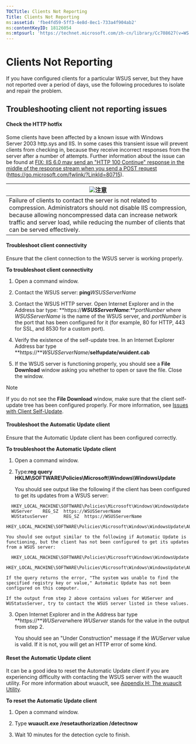 ```yaml
---
TOCTitle: Clients Not Reporting
Title: Clients Not Reporting
ms:assetid: 'fbe4fd59-5ff3-4e8d-8ec1-733a4f904ab2'
ms:contentKeyID: 18126054
ms:mtpsurl: 'https://technet.microsoft.com/zh-cn/library/Cc708627(v=WS.10)'
---
```


Clients Not Reporting
=====================

If you have configured clients for a particular WSUS server, but they have not reported over a period of days, use the following procedures to isolate and repair the problem.

Troubleshooting client not reporting issues
-------------------------------------------

#### Check the HTTP hotfix

Some clients have been affected by a known issue with Windows Server 2003 http.sys and IIS. In some cases this transient issue will prevent clients from checking in, because they receive incorrect responses from the server after a number of attempts. Further information about the issue can be found at [FIX: IIS 6.0 may send an "HTTP 100 Continue" response in the middle of the response stream when you send a POST request](https://go.microsoft.com/fwlink/?linkid=80715) (https://go.microsoft.com/fwlink/?LinkId=80715).

| ![](images/Cc708627.note(WS.10).gif)注意                                                                                                                                                                                                             |
|-----------------------------------------------------------------------------------------------------------------------------------------------------------------------------------------------------------------------------------------------------------------------------------|
| Failure of clients to contact the server is not related to compression. Administrators should not disable IIS compression, because allowing noncompressed data can increase network traffic and server load, while reducing the number of clients that can be served effectively. |

#### Troubleshoot client connectivity

Ensure that the client connection to the WSUS server is working properly.

**To troubleshoot client connectivity**
1.  Open a command window.

2.  Contact the WSUS server: **ping***WSUSServerName*

3.  Contact the WSUS HTTP server. Open Internet Explorer and in the Address bar type: **https://***WSUSServerName***:***portNumber* where *WSUSServerName* is the name of the WSUS server, and *portNumber* is the port that has been configured for it (for example, 80 for HTTP, 443 for SSL, and 8530 for a custom port).

4.  Verify the existence of the self-update tree. In an Internet Explorer Address bar type **https://***WSUSServerName*/**selfupdate/wuident.cab**

5.  If the WSUS server is functioning properly, you should see a **File Download** window asking you whether to open or save the file. Close the window.


> [!NOTE]
> If you do not see the **File Download** window, make sure that the client self-update tree has been configured properly. For more information, see [Issues with Client Self-Update](https://technet.microsoft.com/0cfbb910-fa13-4d9d-9d53-24e85c8835d2).


#### Troubleshoot the Automatic Update client

Ensure that the Automatic Update client has been configured correctly.

**To troubleshoot the Automatic Update client**
1.  Open a command window.

2.  Type:**reg query HKLM\\SOFTWARE\\Policies\\Microsoft\\Windows\\WindowsUpdate**

    You should see output like the following if the client has been configured to get its updates from a WSUS server:

  ```
    HKEY_LOCAL_MACHINE\SOFTWARE\Policies\Microsoft\Windows\WindowsUpdate
    WUServer    REG_SZ  https://WSUSServerName
    WUStatusServer      REG_SZ  https://WSUSServerName
    HKEY_LOCAL_MACHINE\SOFTWARE\Policies\Microsoft\Windows\WindowsUpdate\AU
  ```

    You should see output similar to the following if Automatic Update is functioning, but the client has not been configured to get its updates from a WSUS server:

  ```
    HKEY_LOCAL_MACHINE\SOFTWARE\Policies\Microsoft\Windows\WindowsUpdate
    HKEY_LOCAL_MACHINE\SOFTWARE\Policies\Microsoft\Windows\WindowsUpdate\AU
  ```

    If the query returns the error, "The system was unable to find the specified registry key or value," Automatic Update has not been configured on this computer.

    If the output from step 2 above contains values for WUServer and WUStatusServer, try to contact the WSUS server listed in these values.

3.  Open Internet Explorer and in the Address bar type **https://***WUServer*where *WUServer* stands for the value in the output from step 2.

    You should see an "Under Construction" message if the *WUServer* value is valid. If it is not, you will get an HTTP error of some kind.

#### Reset the Automatic Update client

It can be a good idea to reset the Automatic Update client if you are experiencing difficulty with contacting the WSUS server with the wuauclt utility. For more information about wuauclt, see [Appendix H: The wuauclt Utility](https://technet.microsoft.com/26807cd7-72c0-44b1-80f4-a39793801c45).

**To reset the Automatic Update client**
1.  Open a command window.

2.  Type **wuauclt.exe /resetauthorization /detectnow**

3.  Wait 10 minutes for the detection cycle to finish.
